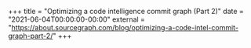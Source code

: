 +++
title = "Optimizing a code intelligence commit graph (Part 2)"
date = "2021-06-04T00:00:00-00:00"
external = "https://about.sourcegraph.com/blog/optimizing-a-code-intel-commit-graph-part-2/"
+++
